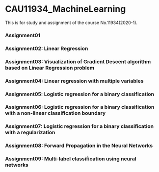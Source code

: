 # CAU11934_MachineLearning

This is for study and assignment of the course No.11934(2020-1).


### Assignment01

### Assignment02: Linear Regression

### Assignment03: Visualization of Gradient Descent algorithm based on Linear Regression problem

### Assignment04: Linear regression with multiple variables

### Assignment05: Logistic regression for a binary classification

### Assignment06: Logistic regression for a binary classification with a non-linear classification boundary

### Assignment07: Logistic regression for a binary classification with a regularization

### Assignment08: Forward Propagation in the Neural Networks

### Assignment09: Multi-label classification using neural networks
